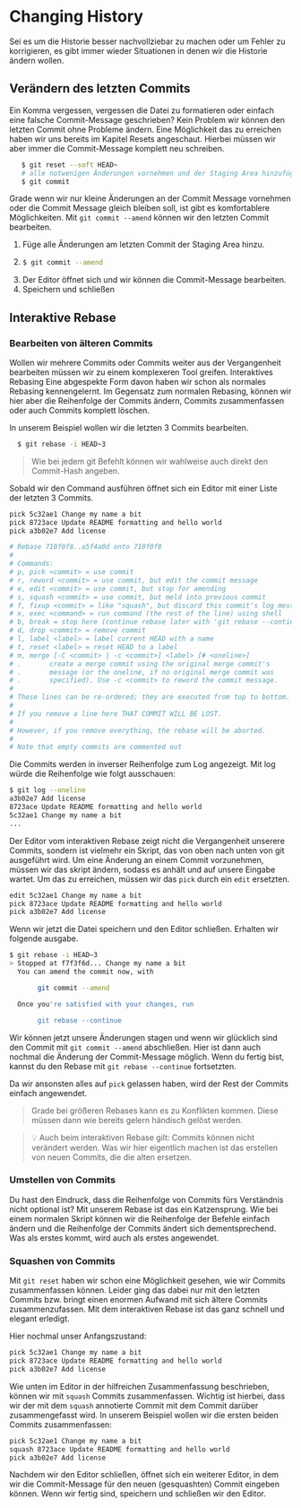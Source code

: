 # Changing History

Sei es um die Historie besser nachvollziebar zu machen oder um Fehler zu korrigieren, es gibt immer wieder Situationen in denen wir die Historie ändern wollen.

## Verändern des letzten Commits

Ein Komma vergessen, vergessen die Datei zu formatieren oder einfach eine falsche Commit-Message geschrieben? Kein Problem wir können den letzten Commit ohne Probleme ändern. Eine Möglichkeit das zu erreichen haben wir uns bereits im Kapitel Resets angeschaut. Hierbei müssen wir aber immer die Commit-Message komplett neu schreiben.

```bash
   $ git reset --soft HEAD~
   # alle notwenigen Änderungen vornehmen und der Staging Area hinzufügen
   $ git commit
```

Grade wenn wir nur kleine Änderungen an der Commit Message vornehmen oder die Commit Message gleich bleiben soll, ist gibt es komfortablere Möglichkeiten.
Mit `git commit --amend` können wir den letzten Commit bearbeiten.

1. Füge alle Änderungen am letzten Commit der Staging Area hinzu.
2. ```bash
   $ git commit --amend
   ```
3. Der Editor öffnet sich und wir können die Commit-Message bearbeiten.
4. Speichern und schließen

## Interaktive Rebase

### Bearbeiten von älteren Commits

Wollen wir mehrere Commits oder Commits weiter aus der Vergangenheit bearbeiten müssen wir zu einem komplexeren Tool greifen. Interaktives Rebasing
Eine abgespekte Form davon haben wir schon als normales Rebasing kennengelernt. Im Gegensatz zum normalen Rebasing, können wir hier aber die Reihenfolge der Commits ändern, Commits zusammenfassen oder auch Commits komplett löschen.

In unserem Beispiel wollen wir die letzten 3 Commits bearbeiten.

```bash
  $ git rebase -i HEAD~3
```

> Wie bei jedem git Befehlt können wir wahlweise auch direkt den Commit-Hash angeben.

Sobald wir den Command ausführen öffnet sich ein Editor mit einer Liste der letzten 3 Commits.

```bash
pick 5c32ae1 Change my name a bit
pick 8723ace Update README formatting and hello world
pick a3b02e7 Add license

# Rebase 710f0f8..a5f4a0d onto 710f0f8
#
# Commands:
# p, pick <commit> = use commit
# r, reword <commit> = use commit, but edit the commit message
# e, edit <commit> = use commit, but stop for amending
# s, squash <commit> = use commit, but meld into previous commit
# f, fixup <commit> = like "squash", but discard this commit's log message
# x, exec <command> = run command (the rest of the line) using shell
# b, break = stop here (continue rebase later with 'git rebase --continue')
# d, drop <commit> = remove commit
# l, label <label> = label current HEAD with a name
# t, reset <label> = reset HEAD to a label
# m, merge [-C <commit> | -c <commit>] <label> [# <oneline>]
# .       create a merge commit using the original merge commit's
# .       message (or the oneline, if no original merge commit was
# .       specified). Use -c <commit> to reword the commit message.
#
# These lines can be re-ordered; they are executed from top to bottom.
#
# If you remove a line here THAT COMMIT WILL BE LOST.
#
# However, if you remove everything, the rebase will be aborted.
#
# Note that empty commits are commented out
```

Die Commits werden in inverser Reihenfolge zum Log angezeigt. Mit log würde die Reihenfolge wie folgt ausschauen:

```bash
$ git log --oneline
a3b02e7 Add license
8723ace Update README formatting and hello world
5c32ae1 Change my name a bit
...
```

Der Editor vom interaktiven Rebase zeigt nicht die Vergangenheit unserere Commits, sondern ist vielmehr ein Skript, das von oben nach unten von git ausgeführt wird. Um eine Änderung an einem Commit vorzunehmen, müssen wir das skript ändern, sodass es anhält und auf unsere Eingabe wartet. Um das zu erreichen, müssen wir das `pick` durch ein `edit` ersetzten.

```bash
edit 5c32ae1 Change my name a bit
pick 8723ace Update README formatting and hello world
pick a3b02e7 Add license
```

Wenn wir jetzt die Datei speichern und den Editor schließen. Erhalten wir folgende ausgabe.

```bash
$ git rebase -i HEAD~3
> Stopped at f7f3f6d... Change my name a bit
  You can amend the commit now, with

       git commit --amend

  Once you're satisfied with your changes, run

       git rebase --continue
```

Wir können jetzt unsere Änderungen stagen und wenn wir glücklich sind den Commit mit `git commit --amend` abschließen. Hier ist dann auch nochmal die Änderung der Commit-Message möglich. Wenn du fertig bist, kannst du den Rebase mit `git rebase --continue` fortsetzten.

Da wir ansonsten alles auf `pick` gelassen haben, wird der Rest der Commits einfach angewendet.

> Grade bei größeren Rebases kann es zu Konflikten kommen. Diese müssen dann wie bereits gelern händisch gelöst werden.

> 💡 Auch beim interaktiven Rebase gilt: Commits können nicht verändert werden. Was wir hier eigentlich machen ist das erstellen von neuen Commits, die die alten ersetzen.

### Umstellen von Commits

Du hast den Eindruck, dass die Reihenfolge von Commits fürs Verständnis nicht optional ist? Mit unserem Rebase ist das ein Katzensprung. Wie bei einem normalen Skript können wir die Reihenfolge der Befehle einfach ändern und die Reihenfolge der Commits ändert sich dementsprechend. Was als erstes kommt, wird auch als erstes angewendet.

### Squashen von Commits

Mit `git reset` haben wir schon eine Möglichkeit gesehen, wie wir Commits zusammenfassen können. Leider ging das dabei nur mit den letzten Commits bzw. bringt einen enormen Aufwand mit sich ältere Commits zusammenzufassen. Mit dem interaktiven Rebase ist das ganz schnell und elegant erledigt.

Hier nochmal unser Anfangszustand:

```bash
pick 5c32ae1 Change my name a bit
pick 8723ace Update README formatting and hello world
pick a3b02e7 Add license
```

Wie unten im Editor in der hilfreichen Zusammenfassung beschrieben, können wir mit `squash` Commits zusammenfassen. Wichtig ist hierbei, dass wir der mit dem `squash` annotierte Commit mit dem Commit darüber zusammengefasst wird. In unserem Beispiel wollen wir die ersten beiden Commits zusammenfassen:

```bash
pick 5c32ae1 Change my name a bit
squash 8723ace Update README formatting and hello world
pick a3b02e7 Add license
```

Nachdem wir den Editor schließen, öffnet sich ein weiterer Editor, in dem wir die Commit-Message für den neuen (gesquashten) Commit eingeben können. Wenn wir fertig sind, speichern und schließen wir den Editor.

